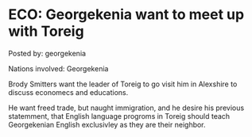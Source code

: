 # ECO: Georgekenia want to meet up with Toreig

Posted by: georgekenia

Nations involved: Georgekenia 

Brody Smitters want the leader of Toreig to go visit him in Alexshire to discuss economecs and educations.

He want freed trade, but naught immigration,
and he desire his previous statemment, that English language progroms in Toreig should teach Georgekenian English exclusivley as they are their neighbor.